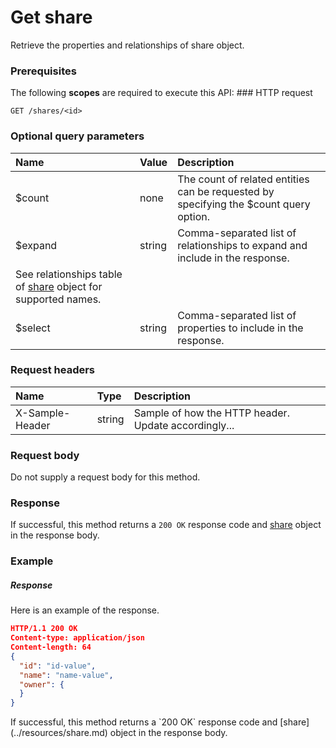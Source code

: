 # Get share

Retrieve the properties and relationships of share object.
### Prerequisites
The following **scopes** are required to execute this API: ### HTTP request
<!-- { "blockType": "ignored" } -->
```http
GET /shares/<id>
```
### Optional query parameters
|Name|Value|Description|
|:---------------|:--------|:-------|
|$count|none|The count of related entities can be requested by specifying the $count query option.|
|$expand|string|Comma-separated list of relationships to expand and include in the response. 
See relationships table of [share](../resources/share.md) object for supported names. |
|$select|string|Comma-separated list of properties to include in the response.|

### Request headers
| Name       | Type | Description|
|:-----------|:------|:----------|
| X-Sample-Header  | string  | Sample of how the HTTP header. Update accordingly...|

### Request body
Do not supply a request body for this method.
### Response
If successful, this method returns a `200 OK` response code and [share](../resources/share.md) object in the response body.
### Example
##### Response
Here is an example of the response.
<!-- {
  "blockType": "response",
  "truncated": false,
  "@odata.type": "share"
} -->
```json
HTTP/1.1 200 OK
Content-type: application/json
Content-length: 64
{
  "id": "id-value",
  "name": "name-value",
  "owner": {
  }
}
```

<!-- uuid: 1722f00e-8967-4daf-8d43-ba68d2f181df
2015-10-14 23:39:41 UTC -->
<!-- {
  "type": "#page.annotation",
  "description": "Get share",
  "keywords": "",
  "section": "documentation",
  "tocPath": ""
}-->If successful, this method returns a `200 OK` response code and [share](../resources/share.md) object in the response body.

